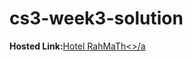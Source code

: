 # cs3-week3-solution

<strong>Hosted Link:</strong><a href="https://jubee369.github.io/cs3-week3-solution/index.html">Hotel RahMaTh<>/a
